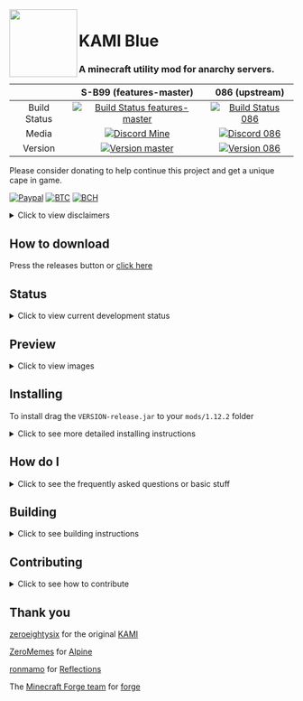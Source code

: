 <img src="https://raw.githubusercontent.com/S-B99/KAMI/assets/assets/icons/kami.svg" align="left" width="120"/>

# KAMI Blue 

### A minecraft utility mod for anarchy servers.

|              | S-B99 (features-master)| 086 (upstream) |
|:------------:|:-------------:|:--------------:|
| Build Status | [![Build Status features-master](https://img.shields.io/travis/com/S-B99/KAMI/feature/master?logo=gradle&label=build)](https://travis-ci.com/S-B99/KAMI/) | [![Build Status 086](https://travis-ci.com/zeroeightysix/KAMI.svg?logo=gradle&branch=master)](https://travis-ci.com/zeroeightysix/KAMI) |
| Media        | [![Discord Mine](https://img.shields.io/discord/573954110454366214?label=chat&logo=discord&logoColor=white)](https://discord.gg/KfpqwZB) | [![Discord 086](https://img.shields.io/discord/496724196542513174)](http://discord.gg/9hvwgeg) |
| Version      | [![Version master](https://img.shields.io/github/v/release/S-B99/kami?color=dark-green&label=latest&logo=java)](https://github.com/S-B99/KAMI/releases) | [![Version 086](https://img.shields.io/github/v/tag/zeroeightysix/KAMI?color=red&label=outdated)](https://github.com/zeroeightysix/KAMI/releases) |

<!--| Issues       | [![Issues Mine](https://img.shields.io/github/issues/S-B99/KAMI?label=issues&logo=github)](https://github.com/S-B99/kami/issues) | [![Issues 086](https://img.shields.io/github/issues/zeroeightysix/KAMI?color=red&label=issues)](https://github.com/zeroeightysix/kami/issues) |-->
<!--| Build Status | [![Build Status features-master](https://img.shields.io/travis/com/S-B99/KAMI/features-master?label=build)](https://travis-ci.com/S-B99/KAMI/tree/features-master) | [![Build Status master](https://img.shields.io/travis/com/S-B99/KAMI/master?label=build)](https://travis-ci.com/S-B99/KAMI/tree/master) | [![Build Status 086](https://travis-ci.com/zeroeightysix/KAMI.svg?branch=master)](https://travis-ci.com/zeroeightysix/KAMI) |-->
<!--| Issues       | [![Issues Mine](https://img.shields.io/github/issues/S-B99/KAMI?label=issues)](https://github.com/S-B99/kami/issues) | [![Issues Mine](https://img.shields.io/github/issues/S-B99/KAMI?label=issues)](https://github.com/S-B99/kami/issues) | [![Issues 086](https://img.shields.io/github/issues/zeroeightysix/KAMI?color=red&label=issues)](https://github.com/zeroeightysix/kami/issues) |-->
<!--| Media        | [![Discord Mine](https://img.shields.io/discord/573954110454366214?label=chat&logo=discord&logoColor=white)](https://discord.gg/KfpqwZB) | [![Discord Mine](https://img.shields.io/discord/573954110454366214?label=chat&logo=discord&logoColor=white)](https://discord.gg/KfpqwZB) | [![Discord 086](https://img.shields.io/badge/chat-on%20discord-brightgreen.svg)](http://discord.gg/9hvwgeg) |-->
<!--| Version      | [![Version features-master](https://img.shields.io/github/v/tag/S-B99/KAMI?color=orange&include_prereleases&label=unstable&sort=semver)](https://github.com/S-B99/KAMI/releases) | [![Version master](https://img.shields.io/github/v/release/S-B99/kami?color=dark-green&label=latest)](https://github.com/S-B99/KAMI/releases) | [![Version 086](https://img.shields.io/github/v/tag/zeroeightysix/KAMI?color=red&label=outdated)](https://github.com/zeroeightysix/KAMI/releases) |-->

Please consider donating to help continue this project and get a unique cape in game. 

[![Paypal](https://img.shields.io/badge/paypal-donate-red?color=169bd7&logo=paypal)](https://paypal.me/bellawhotwo) 
[![BTC](https://img.shields.io/badge/btc-clickme-red?color=f08b16&logo=bitcoin)](https://www.blockchain.com/btc/address/19pH4aNZZMPJkqQ2826BauRokyBs1NYon7)
[![BCH](https://img.shields.io/badge/bch-clickme-red?color=2db300&logo=cash-app)](https://www.blockchain.com/bch/address/19pH4aNZZMPJkqQ2826BauRokyBs1NYon7) 

<details>
	<summary>Click to view disclaimers</summary>

***

This will be frequently updated as long as I'm not on vacation or anything

This is by no means a finished project, nor is it a "cheat" or "hack" for anything, it is a *utility* mod.

Please note Baritone is no longer included. Download the standalone jar [from here](https://github.com/cabaletta/baritone/releases).

See [forgehax](https://github.com/fr1kin/forgehax) for an equivalent. Some features in KAMI may be based on those of forgehax, and KAMI / KAMI Blue have some features it doesn't. KAMI Blue won't be based off of other mods unless said otherwise.

***

</details>

## How to download

Press the releases button or [click here](https://github.com/S-B99/KAMI/releases)

## Status

<details>
	<summary>Click to view current development status</summary>

***

[Everything here is planned for sure,](https://github.com/zeroeightysix/KAMI/pull/114) [along with here](https://github.com/S-B99/KAMI/issues/12) and the rest of the issues with a milestone attached.

This is currently in slowed development. Maintainance and further development is planned in the next couple months.

***

</details>

## Preview

<details>
	<summary>Click to view images</summary>

***

Click on images to expand

***

Capes in game

<img src="https://raw.githubusercontent.com/S-B99/KAMI/assets/.github/IMAGES/capes.png" width="500"/>

Rich presence on discord

<img src="https://raw.githubusercontent.com/S-B99/KAMI/assets/.github/IMAGES/rpc.png" width="500"/>

Note: GUI pictures are super outdated

<img src="https://raw.githubusercontent.com/S-B99/KAMI/assets/.github/IMAGES/gui.png" width="500"/>

GUI When Closed

Ignore the GUI on the right, that's future

<img src="https://raw.githubusercontent.com/S-B99/KAMI/assets/.github/IMAGES/guiclosed.png" width="500"/>

Shulker preview being used in chat

<img src="https://raw.githubusercontent.com/S-B99/KAMI/assets/.github/IMAGES/shulkerChat.png" width="500"/>

CrystalAura targeting

<img src="https://raw.githubusercontent.com/S-B99/KAMI/assets/.github/IMAGES/crystalAura.png" width="500"/>

***

</details>

## Installing

To install drag the `VERSION-release.jar` to your `mods/1.12.2` folder

<details>
	<summary>Click to see more detailed installing instructions</summary>

KAMI Blue is a forge mod. Start by downloading the latest version of [1.12.2 forge](https://files.minecraftforge.net/maven/net/minecraftforge/forge/index_1.12.2.html).
1. Install forge
2. Go to your `.minecraft` directory.
   * **Linux**: `~/.minecraft`
   * **Windows**: `%appdata%/.minecraft`
   * **OS X**: `~/Library/Application Support/minecraft`
3. Navigate to the `mods` directory. If it doesn't exist, create it.
4. Get the KAMI Blue `.jar` file.
   * By **downloading** it: see [releases](../../releases)
   * By **building** it: see [building](#building).
5. Drag the `-release.jar` file into your mods directory.

</details>

## How do I

<details>
	<summary>Click to see the frequently asked questions or basic stuff</summary>

***

##### Open the GUI
Press Y.

##### Use commands
The default prefix is `.`. Commands are used through chat, use `.commands` for a list of commands.

##### Bind modules
Run `.bind <module> <key>`.

You can also use `.bind modifiers on` to allow modules to be bound to keybinds with modifiers, e.g `ctrl + shift + w` or `ctrl + c`.

##### Change command prefix
By using the command `prefix <prefix>` or after having ran KAMI Blue (make sure it's closed), editing your configuration file (find it using `config path` in-game) and changing the value of `commandPrefix` to change the prefix.

***

</details>

## Building

<details>
	<summary>Click to see building instructions</summary>

***

#### Linux
You can build by running these commands (without the <>) in a terminal.
```
git clone https://github.com/S-B99/KAMI/
cd KAMI

chmod +x gradlew
./gradlew <args>
```
Possible arguments:
```
build
mkdir
rmOld
copy
```
If you use more than one then it must be in that order. 

Build is required, `mkdir` makes the `mods/1.12.2` directory, `rmOld` removes old versions of KAMI and KAMI Blue\* in that directory, and `copy` copies the build release to the `mods/1.12.2` directory. 

\*`rmOld` removes any jars ending in `-release.jar`, which is the format KAMI used and that KAMI Blue uses. If you use any other mod that uses that naming scheme please remove old versions manually.

If you prefer copying it manually, find a file in `build/libs` called `KAMI-<kamiVersion>-**release**.jar` which you can copy to the `mods/1.12.2` folder of a minecraft instance that has forge installed.

Note: This assumes your minecraft folder is in the default location under your home folder.

Note: Any argument other then `build` assumes you downloaded KAMI Blue to a nested folder inside your home folder. For example `~/Downloads/KAMI` or `~/Documents/KAMI`. This will be fixed as per [issue #15](https://github.com/S-B99/KAMI/issues/15)

***

#### Windows
You can build by running these commands in a terminal with the current directory being KAMI. (EG. `cd C:\Users\Username\Downloads\KAMI`)
```
gradlew.bat build
```

To copy on windows run `autocopy.bat`

If you prefer copying it manually, find a file in `build/libs` called `KAMI-<kamiVersion>-**release**.jar` which you can copy to the `mods\1.12.2` folder of a minecraft instance that has forge installed.

Note: This assumes your minecraft folder is in the default location under your %appdata% folder.

***

If you get build errors see this: [troubleshooting page](docs/TROUBLESHOOTING.md)

***

</details>

## Contributing

<details>
	<summary>Click to see how to contribute</summary>

***

You are free to clone, modify KAMI and KAMI Blue and make pull requests as you wish. To set up your development environment, make use of the following commands:

On GNU/Linux, run `chmod +x gradlew` and for the following commands use `./gradlew` instead of `gradlew.bat`

Of-course you can also use a Gradle installation if you for some reason want another version of gradle
```
git clone https://github.com/S-B99/KAMI/
cd KAMI
```
Import KAMI Blue into your IDE of choice. 
```
gradlew.bat setupDecompWorkspace
gradlew.bat genIntellijRuns #for intellij
gradlew.bat eclipse #for eclipse
```
If you use IntelliJ, import `build.gradle`

If you use Eclipse, import a new gradle project and select the KAMI folder. 

If you have gradle related issues with either of these force your gradle version to `4.8.1`

If you do not wish to run from an IDE, use `gradlew.bat runClient` to run KAMI Blue.

*** 

If you get build errors see this: [troubleshooting page](docs/TROUBLESHOOTING.md)

***

</details>

## Thank you

[zeroeightysix](https://github.com/zeroeightysix) for the original [KAMI](https://github.com/zeroeightysix/KAMI)

[ZeroMemes](https://github.com/ZeroMemes) for [Alpine](https://github.com/ZeroMemes/Alpine)

[ronmamo](https://github.com/ronmamo/) for [Reflections](https://github.com/ronmamo/reflections)

The [Minecraft Forge team](https://github.com/MinecraftForge) for [forge](https://files.minecraftforge.net/)

